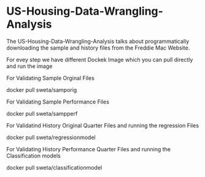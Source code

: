 # US-Housing-Data-Wrangling-Analysis

The US-Housing-Data-Wrangling-Analysis talks about programmatically downloading the sample and history files from the Freddie Mac Website.

For evey step we have different Dockek Image which you can pull directly and run the image

For Validating Sample Orginal Files

docker pull sweta/samporig

For Validating Sample Performance Files 

docker pull sweta/sampperf

For Validatind History Original Quarter Files and running the regression Files

docker pull sweta/regressionmodel

For Validating History Performance Quarter Files and running the Classification models

docker pull sweta/classificationmodel
